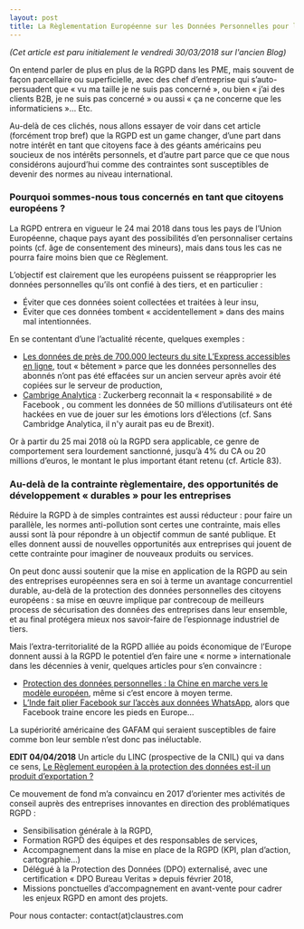 ```yaml
---
layout: post
title: La Règlementation Européenne sur les Données Personnelles pour les PME : contrainte ou opportunité ?
---
```


_(Cet article est paru initialement le vendredi 30/03/2018 sur l'ancien Blog)_

On entend parler de plus en plus de la RGPD dans les PME, mais souvent de façon parcellaire ou superficielle, avec des chef d’entreprise qui s’auto-persuadent que « vu ma taille je ne suis pas concerné », ou bien « j’ai des clients B2B, je ne suis pas concerné » ou aussi « ça ne concerne que les informaticiens »… Etc.

Au-delà de ces clichés, nous allons essayer de voir dans cet article (forcément trop bref) que la RGPD est un game changer, d’une part dans notre intérêt en tant que citoyens face à des géants américains peu soucieux de nos intérêts personnels, et d’autre part parce que ce que nous considérons aujourd’hui comme des contraintes sont susceptibles de devenir des normes au niveau international.

### Pourquoi sommes-nous tous concernés en tant que citoyens européens ?

La RGPD entrera en vigueur le 24 mai 2018 dans tous les pays de l’Union Européenne, chaque pays ayant des possibilités d’en personnaliser certains points (cf. âge de consentement des mineurs), mais dans tous les cas ne pourra faire moins bien que ce Règlement.

L’objectif est clairement que les européens puissent se réapproprier les données personnelles qu’ils ont confié à des tiers, et en particulier :

* Éviter que ces données soient collectées et traitées à leur insu,
* Éviter que ces données tombent « accidentellement » dans des mains mal intentionnées.

En se contentant d’une l’actualité récente, quelques exemples :

* [Les données de près de 700.000 lecteurs du site L’Express accessibles en ligne](https://www.lemonde.fr/pixels/article/2018/03/01/des-donnees-de-pres-de-700-000-lecteurs-du-site-de-l-express-accessibles-en-ligne_5264341_4408996.html), tout « bêtement » parce que les données personnelles des abonnés n’ont pas été effacées sur un ancien serveur après avoir été copiées sur le serveur de production,
* [Cambrige Analytica](https://www.huffingtonpost.fr/2018/03/21/cambridge-analytica-zuckerberg-reconnait-la-responsabilite-de-facebook_a_23391938/) : Zuckerberg reconnait la « responsabilité » de Facebook , ou comment les données de 50 millions d’utilisateurs ont été hackées en vue de jouer sur les émotions lors d’élections (cf. Sans Cambridge Analytica, il n'y aurait pas eu de Brexit).

Or à partir du 25 mai 2018 où la RGPD sera applicable, ce genre de comportement sera lourdement sanctionné, jusqu’à 4% du CA ou 20 millions d’euros, le montant le plus important étant retenu (cf. Article 83).

### Au-delà de la contrainte règlementaire, des opportunités de développement « durables » pour les entreprises

Réduire la RGPD à de simples contraintes est aussi réducteur : pour faire un parallèle, les normes anti-pollution sont certes une contrainte, mais elles aussi sont là pour répondre à un objectif commun de santé publique. Et elles donnent aussi de nouvelles opportunités aux entreprises qui jouent de cette contrainte pour imaginer de nouveaux produits ou services.

On peut donc aussi soutenir que la mise en application de la RGPD au sein des entreprises européennes sera en soi à terme un avantage concurrentiel durable, au-delà de la protection des données personnelles des citoyens européens : sa mise en œuvre implique par contrecoup de meilleurs process de sécurisation des données des entreprises dans leur ensemble, et au final protégera mieux nos savoir-faire de l’espionnage industriel de tiers.

Mais l’extra-territorialité de la RGPD alliée au poids économique de l’Europe donnent aussi à la RGPD le potentiel d’en faire une « norme » internationale dans les décennies à venir, quelques articles pour s’en convaincre :

* [Protection des données personnelles : la Chine en marche vers le modèle européen](https://www.lesechos.fr/idees-debats/cercle/protection-des-donnees-la-chine-en-marche-vers-le-modele-europeen-129939), même si c’est encore à moyen terme.
* [L’Inde fait plier Facebook sur l’accès aux données WhatsApp](https://www.numerama.com/politique/198523-linde-plier-facebook-lacces-aux-donnees-whatsapp.html), alors que Facebook traine encore les pieds en Europe…

La supériorité américaine des GAFAM qui seraient susceptibles de faire comme bon leur semble n’est donc pas inéluctable.

**EDIT 04/04/2018** Un article du LINC (prospective de la CNIL) qui va dans ce sens, [Le Règlement européen à la protection des données est-il un produit d’exportation ?](https://linc.cnil.fr/fr/le-reglement-europeen-la-protection-des-donnees-est-il-un-produit-dexportation)

Ce mouvement de fond m’a convaincu en 2017 d’orienter mes activités de conseil auprès des entreprises innovantes en direction des problématiques RGPD :

* Sensibilisation générale à la RGPD,
* Formation RGPD des équipes et des responsables de services,
* Accompagnement dans la mise en place de la RGPD (KPI, plan d’action, cartographie…)
* Délégué à la Protection des Données (DPO) externalisé, avec une certification « DPO Bureau Veritas » depuis février 2018,
* Missions ponctuelles d’accompagnement en avant-vente pour cadrer les enjeux RGPD en amont des projets.

Pour nous contacter: contact(at)claustres.com
